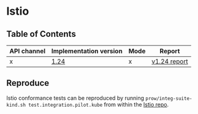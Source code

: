 # Istio

## Table of Contents

|API channel|Implementation version|Mode|Report|
|-----------|----------------------|----|------|
|x|[1.24](https://github.com/istio/istio/releases/tag/1.24.0)|x|[v1.24 report](./experimental-1.24-default-report.yaml)|

## Reproduce

Istio conformance tests can be reproduced by running `prow/integ-suite-kind.sh test.integration.pilot.kube` from within the [Istio repo](https://github.com/istio/istio).
